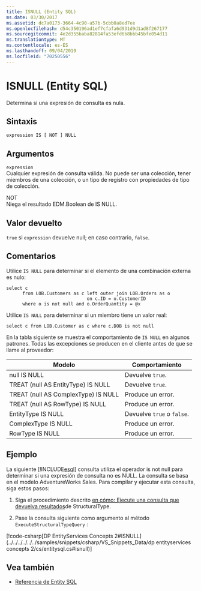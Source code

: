 ```yaml
---
title: ISNULL (Entity SQL)
ms.date: 03/30/2017
ms.assetid: dc7a0173-3664-4c90-a57b-5cbb0a8ed7ee
ms.openlocfilehash: d54c350196ad1ef7cfafa6d931d9d1ad8f267177
ms.sourcegitcommit: 4e2d355baba82814fa53efd6b8bbb45bfe054d11
ms.translationtype: MT
ms.contentlocale: es-ES
ms.lasthandoff: 09/04/2019
ms.locfileid: "70250556"
---
```

# <a name="isnull-entity-sql"></a>ISNULL (Entity SQL)
Determina si una expresión de consulta es nula.  
  
## <a name="syntax"></a>Sintaxis  
  
```  
expression IS [ NOT ] NULL  
```  
  
## <a name="arguments"></a>Argumentos  
 `expression`  
 Cualquier expresión de consulta válida. No puede ser una colección, tener miembros de una colección, o un tipo de registro con propiedades de tipo de colección.  
  
 NOT  
 Niega el resultado EDM.Boolean de IS NULL.  
  
## <a name="return-value"></a>Valor devuelto  
 `true` si `expression` devuelve null; en caso contrario, `false`.  
  
## <a name="remarks"></a>Comentarios  
 Utilice `IS NULL` para determinar si el elemento de una combinación externa es nulo:  
  
```  
select c   
      from LOB.Customers as c left outer join LOB.Orders as o   
                              on c.ID = o.CustomerID    
      where o is not null and o.OrderQuantity = @x  
```  
  
 Utilice `IS NULL` para determinar si un miembro tiene un valor real:  
  
```  
select c from LOB.Customer as c where c.DOB is not null  
```  
  
 En la tabla siguiente se muestra el comportamiento de `IS NULL` en algunos patrones. Todas las excepciones se producen en el cliente antes de que se llame al proveedor:  
  
|Modelo|Comportamiento|  
|-------------|--------------|  
|null IS NULL|Devuelve `true`.|  
|TREAT (null AS EntityType) IS NULL|Devuelve `true`.|  
|TREAT (null AS ComplexType) IS NULL|Produce un error.|  
|TREAT (null AS RowType) IS NULL|Produce un error.|  
|EntityType IS NULL|Devuelve `true` o `false`.|  
|ComplexType IS NULL|Produce un error.|  
|RowType IS NULL|Produce un error.|  
  
## <a name="example"></a>Ejemplo  
 La siguiente [!INCLUDE[esql](../../../../../../includes/esql-md.md)] consulta utiliza el operador is not null para determinar si una expresión de consulta no es NULL. La consulta se basa en el modelo AdventureWorks Sales. Para compilar y ejecutar esta consulta, siga estos pasos:  
  
1. Siga el procedimiento descrito [en cómo: Ejecute una consulta que devuelva resultados](../how-to-execute-a-query-that-returns-structuraltype-results.md)de StructuralType.  
  
2. Pase la consulta siguiente como argumento al método `ExecuteStructuralTypeQuery` :  
  
 [!code-csharp[DP EntityServices Concepts 2#ISNULL](../../../../../../samples/snippets/csharp/VS_Snippets_Data/dp entityservices concepts 2/cs/entitysql.cs#isnull)]  
  
## <a name="see-also"></a>Vea también

- [Referencia de Entity SQL](entity-sql-reference.md)
